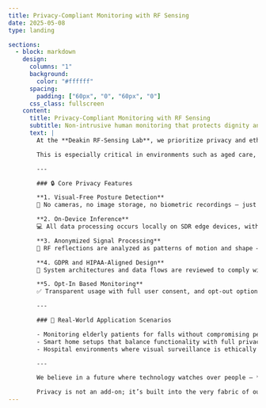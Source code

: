 ```yaml
---
title: Privacy-Compliant Monitoring with RF Sensing
date: 2025-05-08
type: landing

sections:
  - block: markdown
    design:
      columns: "1"
      background: 
        color: "#ffffff"
      spacing:
        padding: ["60px", "0", "60px", "0"]
      css_class: fullscreen
    content:
      title: Privacy-Compliant Monitoring with RF Sensing
      subtitle: Non-intrusive human monitoring that protects dignity and data
      text: |
        At the **Deakin RF-Sensing Lab**, we prioritize privacy and ethics in everything we build. Our **Privacy-Compliant Monitoring** solutions offer a radical alternative to surveillance-based tracking by using **non-visual RF signals** to monitor posture, presence, and movement — all without capturing any personal visuals or audio.

        This is especially critical in environments such as aged care, healthcare, and home settings where privacy is not just preferred — it’s essential.

        ---

        ### 🔒 Core Privacy Features

        **1. Visual-Free Posture Detection**  
        🚫 No cameras, no image storage, no biometric recordings — just ambient RF signals.

        **2. On-Device Inference**  
        💻 All data processing occurs locally on SDR edge devices, with no personal information sent to cloud servers.

        **3. Anonymized Signal Processing**  
        🔐 RF reflections are analyzed as patterns of motion and shape — not linked to identity or appearance.

        **4. GDPR and HIPAA-Aligned Design**  
        📄 System architectures and data flows are reviewed to comply with global privacy regulations and ethical standards.

        **5. Opt-In Based Monitoring**  
        ✅ Transparent usage with full user consent, and opt-out options for individuals and households.

        ---

        ### 🏥 Real-World Application Scenarios

        - Monitoring elderly patients for falls without compromising personal space
        - Smart home setups that balance functionality with full privacy
        - Hospital environments where visual surveillance is ethically restricted

        ---

        We believe in a future where technology watches over people — **without watching them**.

        Privacy is not an add-on; it’s built into the very fabric of our systems.
---
```

